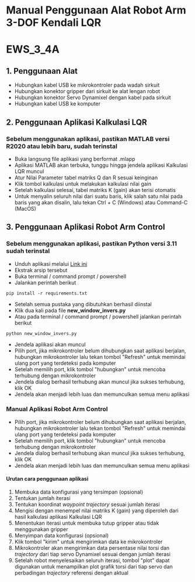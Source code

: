 # Manual Penggunaan Alat Robot Arm 3-DOF Kendali LQR
# EWS_3_4A
## 1. Penggunaan Alat
- Hubungkan kabel USB ke mikrokontroler pada wadah sirkuit
- Hubungkan konektor gripper dari sirkuit ke alat lengan robot
- Hubungkan konektor Servo Dynamixel dengan kabel pada sirkuit
- Hubungkan kabel USB ke komputer


## 2. Penggunaan Aplikasi Kalkulasi LQR
### Sebelum menggunakan aplikasi, pastikan MATLAB versi R2020 atau lebih baru, sudah terinstal
- Buka langsung file aplikasi yang berformat .mlapp
- Aplikasi MATLAB akan terbuka, tunggu hingga jendela aplikasi Kalkulasi LQR muncul
- Atur Nilai Parameter tabel matriks Q dan R sesuai keinginan
- Klik tombol kalkulasi untuk melakukan kalkulasi nilai gain
- Setelah kalkulasi selesai, tabel matriks K (gain) akan terisi otomatis
- Untuk menyalin seluruh nilai dari suatu baris, klik salah satu nilai pada baris yang akan disalin, lalu tekan Ctrl + C (Windows) atau Command-C (MacOS)

## 3. Penggunaan Aplikasi Robot Arm Control 
### Sebelum menggunakan aplikasi, pastikan Python versi 3.11 sudah terinstal
- Unduh aplikasi melalui [Link ini](https://github.com/maplezs/EWS_3_4a/archive/refs/heads/main.zip)
- Ekstrak arsip tersebut
- Buka terminal / command prompt / powershell
- Jalankan perintah berikut
```
pip install -r requirements.txt
```
- Setelah semua pustaka yang dibutuhkan berhasil diinstal 
- Klik dua kali pada file **new_window_invers.py**
- Atau pada terminal / command prompt / powershell jalankan perintah berikut
```
python new_window_invers.py
```
- Jendela aplikasi akan muncul
- Pilih port, jika mikrokontroler belum dihubungkan saat aplikasi berjalan, hubungkan mikrokontroler lalu tekan tombol "Refresh" untuk memindai ulang port yang terdeteksi pada komputer
- Setelah memilih port, klik tombol "hubungkan" untuk mencoba terhubung dengan mikrokontroler
- Jendela dialog berhasil terhubung akan muncul jika sukses terhubung, klik OK
- Jendela akan menjadi lebih luas dan memunculkan semua menu aplikasi
### Manual Aplikasi Robot Arm Control
- Pilih port, jika mikrokontroler belum dihubungkan saat aplikasi berjalan, hubungkan mikrokontroler lalu tekan tombol "Refresh" untuk memindai ulang port yang terdeteksi pada komputer
- Setelah memilih port, klik tombol "hubungkan" untuk mencoba terhubung dengan mikrokontroler
- Jendela dialog berhasil terhubung akan muncul jika sukses terhubung, klik OK
- Jendela akan menjadi lebih luas dan memunculkan semua menu aplikasi
#### Urutan cara penggunaan aplikasi
1. Membuka data konfigurasi yang tersimpan (opsional)
2. Tentukan jumlah iterasi
3. Tentukan koordinat *waypoint trajectory* sesuai jumlah iterasi
4. Mengisi dengan menempel nilai matriks K (gain) yang diperoleh dari hasil kalkulasi aplikasi Kalkulasi LQR
5. Menentukan iterasi untuk membuka tutup gripper atau tidak menggunakan gripper 
6. Menyimpan data konfigurasi (opsional)
7. Klik tombol "kirim" untuk mengirimkan data ke mikrokontroler
8. Mikrokontroler akan mengirimkan data persentase nilai torsi dan *trajectory* dari tiap servo Dynamixel sesuai dengan jumlah iterasi
9. Setelah robot menyelesaikan seluruh iterasi, tombol "plot" dapat digunakan untuk menampilkan plot grafik torsi dari tiap servo dan perbadingan *trajectory* referensi dengan aktual